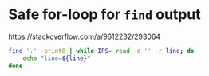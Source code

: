 # Safe for-loop for `find` output

https://stackoverflow.com/a/9612232/293064

```bash
find '.' -print0 | while IFS= read -d '' -r line; do
    echo "line=${line}"
done
```
